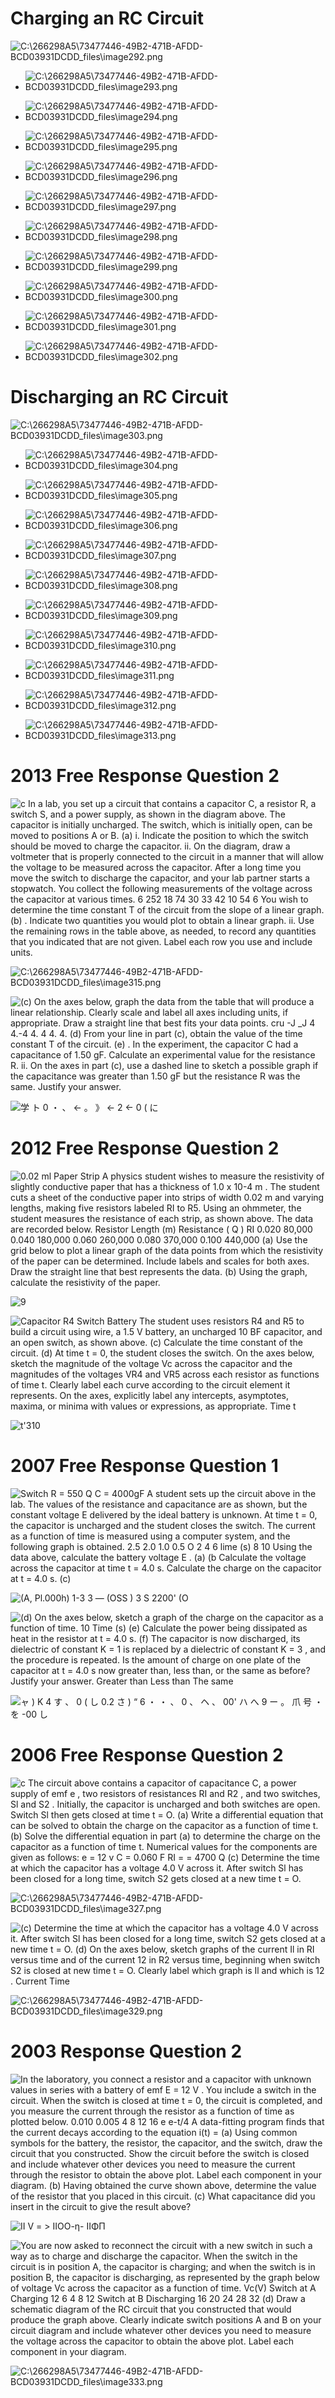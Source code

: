 # Charging an RC Circuit

 ![C:\\266298A5\\73477446-49B2-471B-AFDD-BCD03931DCDD\_files\\image292.png](./media/image292.png)

  -  ![C:\\266298A5\\73477446-49B2-471B-AFDD-BCD03931DCDD\_files\\image293.png](./media/image293.png)

  -  ![C:\\266298A5\\73477446-49B2-471B-AFDD-BCD03931DCDD\_files\\image294.png](./media/image294.png)

  -  ![C:\\266298A5\\73477446-49B2-471B-AFDD-BCD03931DCDD\_files\\image295.png](./media/image295.png)

  -  ![C:\\266298A5\\73477446-49B2-471B-AFDD-BCD03931DCDD\_files\\image296.png](./media/image296.png)

  -  ![C:\\266298A5\\73477446-49B2-471B-AFDD-BCD03931DCDD\_files\\image297.png](./media/image297.png)

  -  ![C:\\266298A5\\73477446-49B2-471B-AFDD-BCD03931DCDD\_files\\image298.png](./media/image298.png)

  -  ![C:\\266298A5\\73477446-49B2-471B-AFDD-BCD03931DCDD\_files\\image299.png](./media/image299.png)

  -  ![C:\\266298A5\\73477446-49B2-471B-AFDD-BCD03931DCDD\_files\\image300.png](./media/image300.png)

  -  ![C:\\266298A5\\73477446-49B2-471B-AFDD-BCD03931DCDD\_files\\image301.png](./media/image301.png)

  -  ![C:\\266298A5\\73477446-49B2-471B-AFDD-BCD03931DCDD\_files\\image302.png](./media/image302.png)

# Discharging an RC Circuit

 ![C:\\266298A5\\73477446-49B2-471B-AFDD-BCD03931DCDD\_files\\image303.png](./media/image303.png)

  -  ![C:\\266298A5\\73477446-49B2-471B-AFDD-BCD03931DCDD\_files\\image304.png](./media/image304.png)

  -  ![C:\\266298A5\\73477446-49B2-471B-AFDD-BCD03931DCDD\_files\\image305.png](./media/image305.png)

  -  ![C:\\266298A5\\73477446-49B2-471B-AFDD-BCD03931DCDD\_files\\image306.png](./media/image306.png)

  -  ![C:\\266298A5\\73477446-49B2-471B-AFDD-BCD03931DCDD\_files\\image307.png](./media/image307.png)

  -  ![C:\\266298A5\\73477446-49B2-471B-AFDD-BCD03931DCDD\_files\\image308.png](./media/image308.png)

  -  ![C:\\266298A5\\73477446-49B2-471B-AFDD-BCD03931DCDD\_files\\image309.png](./media/image309.png)

  -  ![C:\\266298A5\\73477446-49B2-471B-AFDD-BCD03931DCDD\_files\\image310.png](./media/image310.png)

  -  ![C:\\266298A5\\73477446-49B2-471B-AFDD-BCD03931DCDD\_files\\image311.png](./media/image311.png)

  -  ![C:\\266298A5\\73477446-49B2-471B-AFDD-BCD03931DCDD\_files\\image312.png](./media/image312.png)

  -  ![C:\\266298A5\\73477446-49B2-471B-AFDD-BCD03931DCDD\_files\\image313.png](./media/image313.png)

# 2013 Free Response Question 2

 ![c In a lab, you set up a circuit that contains a capacitor C, a
 resistor R, a switch S, and a power supply, as shown in the diagram
 above. The capacitor is initially uncharged. The switch, which is
 initially open, can be moved to positions A or B. (a) i. Indicate the
 position to which the switch should be moved to charge the capacitor.
 ii. On the diagram, draw a voltmeter that is properly connected to the
 circuit in a manner that will allow the voltage to be measured across
 the capacitor. After a long time you move the switch to discharge the
 capacitor, and your lab partner starts a stopwatch. You collect the
 following measurements of the voltage across the capacitor at various
 times. 6 252 18 74 30 33 42 10 54 6 You wish to determine the time
 constant T of the circuit from the slope of a linear graph. (b) .
 Indicate two quantities you would plot to obtain a linear graph. ii.
 Use the remaining rows in the table above, as needed, to record any
 quantities that you indicated that are not given. Label each row you
 use and include units.
 ](./media/image314.png)
 
 ![C:\\266298A5\\73477446-49B2-471B-AFDD-BCD03931DCDD\_files\\image315.png](./media/image315.png)
 
 ![(c) On the axes below, graph the data from the table that will
 produce a linear relationship. Clearly scale and label all axes
 including units, if appropriate. Draw a straight line that best fits
 your data points. cru -J \_J 4 4.-4 4. 4 4. 4. (d) From your line in
 part (c), obtain the value of the time constant T of the circuit. (e)
 . In the experiment, the capacitor C had a capacitance of 1.50 gF.
 Calculate an experimental value for the resistance R. ii. On the axes
 in part (c), use a dashed line to sketch a possible graph if the
 capacitance was greater than 1.50 gF but the resistance R was the
 same. Justify your answer. ](./media/image316.png)
 
 ![学 ト 0 ・ 、 ← 。 》 ← 2 ← 0 ( に ](./media/image317.png)

# 2012 Free Response Question 2

 ![0.02 ml Paper Strip A physics student wishes to measure the
 resistivity of slightly conductive paper that has a thickness of 1.0 x
 10-4 m . The student cuts a sheet of the conductive paper into strips
 of width 0.02 m and varying lengths, making five resistors labeled RI
 to R5. Using an ohmmeter, the student measures the resistance of each
 strip, as shown above. The data are recorded below. Resistor Length
 (m) Resistance ( Q ) RI 0.020 80,000 0.040 180,000 0.060 260,000 0.080
 370,000 0.100 440,000 (a) Use the grid below to plot a linear graph of
 the data points from which the resistivity of the paper can be
 determined. Include labels and scales for both axes. Draw the straight
 line that best represents the data. (b) Using the graph, calculate the
 resistivity of the paper. ](./media/image318.png)
 
 ![9 ](./media/image319.png)
 
 ![Capacitor R4 Switch Battery The student uses resistors R4 and R5 to
 build a circuit using wire, a 1.5 V battery, an uncharged 10 BF
 capacitor, and an open switch, as shown above. (c) Calculate the time
 constant of the circuit. (d) At time t = 0, the student closes the
 switch. On the axes below, sketch the magnitude of the voltage Vc
 across the capacitor and the magnitudes of the voltages VR4 and VR5
 across each resistor as functions of time t. Clearly label each curve
 according to the circuit element it represents. On the axes,
 explicitly label any intercepts, asymptotes, maxima, or minima with
 values or expressions, as appropriate. Time t ](./media/image320.png)
 
 ![t'310 ](./media/image321.png)

# 2007 Free Response Question 1

 ![Switch R = 550 Q C = 4000gF A student sets up the circuit above in
 the lab. The values of the resistance and capacitance are as shown,
 but the constant voltage E delivered by the ideal battery is unknown.
 At time t = 0, the capacitor is uncharged and the student closes the
 switch. The current as a function of time is measured using a computer
 system, and the following graph is obtained. 2.5 2.0 1.0 0.5 O 2 4 6
 lime (s) 8 10 Using the data above, calculate the battery voltage E .
 (a) (b Calculate the voltage across the capacitor at time t = 4.0 s.
 Calculate the charge on the capacitor at t = 4.0 s. (c)
 ](./media/image322.png)
 
 ![(A, Pl.000h) 1-3 3 — (OSS ) 3 S 2200' (O ](./media/image323.png)
 
 ![(d) On the axes below, sketch a graph of the charge on the capacitor
 as a function of time. 10 Time (s) (e) Calculate the power being
 dissipated as heat in the resistor at t = 4.0 s. (f) The capacitor is
 now discharged, its dielectric of constant K = 1 is replaced by a
 dielectric of constant K = 3 , and the procedure is repeated. Is the
 amount of charge on one plate of the capacitor at t = 4.0 s now
 greater than, less than, or the same as before? Justify your answer.
 Greater than Less than The same ](./media/image324.png)
 
 ![ャ ) K 4 す 、 0 ( し 0.2 さ ) “ 6 ・ ・ 、 0 、 ヘ 、 00' ハ へ 9 ー 。 爪 号 ・ を
 -00 し ](./media/image325.png)

# 2006 Free Response Question 2

 ![c The circuit above contains a capacitor of capacitance C, a power
 supply of emf e , two resistors of resistances RI and R2 , and two
 switches, Sl and S2 . Initially, the capacitor is uncharged and both
 switches are open. Switch Sl then gets closed at time t = O. (a) Write
 a differential equation that can be solved to obtain the charge on the
 capacitor as a function of time t. (b) Solve the differential equation
 in part (a) to determine the charge on the capacitor as a function of
 time t. Numerical values for the components are given as follows: e =
 12 v C = 0.060 F RI = = 4700 Q (c) Determine the time at which the
 capacitor has a voltage 4.0 V across it. After switch Sl has been
 closed for a long time, switch S2 gets closed at a new time t = O.
 ](./media/image326.png)
 
 ![C:\\266298A5\\73477446-49B2-471B-AFDD-BCD03931DCDD\_files\\image327.png](./media/image327.png)
 
 ![(c) Determine the time at which the capacitor has a voltage 4.0 V
 across it. After switch Sl has been closed for a long time, switch S2
 gets closed at a new time t = O. (d) On the axes below, sketch graphs
 of the current Il in RI versus time and of the current 12 in R2 versus
 time, beginning when switch S2 is closed at new time t = O. Clearly
 label which graph is Il and which is 12 . Current Time
 ](./media/image328.png)
 
 ![C:\\266298A5\\73477446-49B2-471B-AFDD-BCD03931DCDD\_files\\image329.png](./media/image329.png)

# 2003 Response Question 2

 ![In the laboratory, you connect a resistor and a capacitor with
 unknown values in series with a battery of emf E = 12 V . You include
 a switch in the circuit. When the switch is closed at time t = 0, the
 circuit is completed, and you measure the current through the resistor
 as a function of time as plotted below. 0.010 0.005 4 8 12 16 e e-t/4
 A data-fitting program finds that the current decays according to the
 equation i(t) = (a) Using common symbols for the battery, the
 resistor, the capacitor, and the switch, draw the circuit that you
 constructed. Show the circuit before the switch is closed and include
 whatever other devices you need to measure the current through the
 resistor to obtain the above plot. Label each component in your
 diagram. (b) Having obtained the curve shown above, determine the
 value of the resistor that you placed in this circuit. (c) What
 capacitance did you insert in the circuit to give the result above?
 ](./media/image330.png)
 
 ![ΙΙ V = > ΙΙOΟ-η- ΙΙΦΠ ](./media/image331.png)
 
 ![You are now asked to reconnect the circuit with a new switch in such
 a way as to charge and discharge the capacitor. When the switch in the
 circuit is in position A, the capacitor is charging; and when the
 switch is in position B, the capacitor is discharging, as represented
 by the graph below of voltage Vc across the capacitor as a function of
 time. Vc(V) Switch at A Charging 12 6 4 8 12 Switch at B Discharging
 16 20 24 28 32 (d) Draw a schematic diagram of the RC circuit that you
 constructed that would produce the graph above. Clearly indicate
 switch positions A and B on your circuit diagram and include whatever
 other devices you need to measure the voltage across the capacitor to
 obtain the above plot. Label each component in your diagram.
 ](./media/image332.png)
 
 ![C:\\266298A5\\73477446-49B2-471B-AFDD-BCD03931DCDD\_files\\image333.png](./media/image333.png)